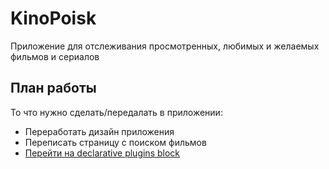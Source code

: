 # KinoPoisk

Приложение для отслеживания просмотренных, любимых и желаемых фильмов и сериалов

## План работы

То что нужно сделать/передалать в приложении:

- Переработать дизайн приложения
- Переписать страницу с поиском фильмов
- [Перейти на declarative plugins block](https://docs.flutter.dev/release/breaking-changes/flutter-gradle-plugin-apply)
